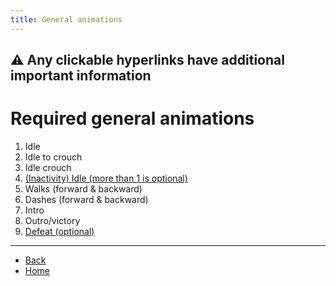 ```yaml
---
title: General animations
---
```

## ⚠️ Any clickable hyperlinks have additional important information

# Required general animations

<ol>
  <li>Idle</li> <!-- <a href="./general/idle"> </a> -->
  <li>Idle to crouch</li> <!-- <a href="./general/idle-to-crouch"> </a> -->
  <li>Idle crouch</li> <!-- <a href="./general/idle-crouch"> </a> -->
  <li><a href="./general/idle-inactivity">(Inactivity) Idle (more than 1 is optional)</a></li> <!-- <a href="./general/idle-inactivity"> </a> -->
  <li>Walks (forward & backward)</li> <!-- <a href="./general/walk-fwd-bwd"> </a> -->
  <li>Dashes (forward & backward)</li> <!-- <a href="./general/dash-fwd-bwd"> </a> -->
  <li>Intro</li> <!-- <a href="./general/intro"> </a> -->
  <li>Outro/victory</li> <!-- <a href="./general/victory"> </a> -->
  <li><a href="./general/defeat">Defeat (optional)</a></li> <!-- <a href="./general/defeat"> </a> -->
</ol>

---

- [Back](./sprites)
- [Home](../)
